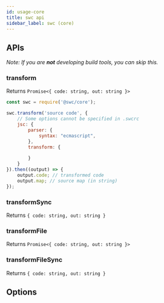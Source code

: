 ```yaml
---
id: usage-core
title: swc api
sidebar_label: swc (core)
---
```



## APIs

*Note: If you are **not** developing build tools, you can skip this.*

### transform
Returns `Promise<{ code: string, out: string }>`

```js
const swc = require('@swc/core');

swc.transform('source code', {
    // Some options cannot be specified in .swcrc
    jsc: {
        parser: {
            syntax: "ecmascript",
        },
        transform: {
            
        }
    }
}).then((output) => {
    output.code; // transformed code
    output.map; // source map (in string)
});
```

### transformSync
Returns `{ code: string, out: string }`

### transformFile
Returns `Promise<{ code: string, out: string }>`

### transformFileSync
Returns `{ code: string, out: string }`


## Options

